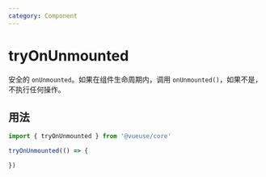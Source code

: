 ```yaml
---
category: Component
---
```


# tryOnUnmounted

安全的 `onUnmounted`。如果在组件生命周期内，调用 `onUnmounted()`，如果不是，不执行任何操作。

## 用法

```js
import { tryOnUnmounted } from '@vueuse/core'

tryOnUnmounted(() => {

})
```
